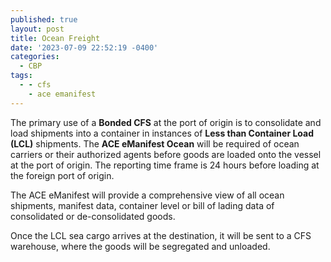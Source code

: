 ```yaml
---
published: true
layout: post
title: Ocean Freight
date: '2023-07-09 22:52:19 -0400'
categories:
  - CBP
tags:
  - - cfs
    - ace emanifest
---
```

The primary use of a **Bonded CFS** at the port of origin is to consolidate and load shipments into a container in instances of **Less than Container Load (LCL)** shipments. The **ACE eManifest Ocean** will be required of ocean carriers or their authorized agents before goods are loaded onto the vessel at the port of origin. The reporting time frame is 24 hours before loading at the foreign port of origin.

The ACE eManifest will provide a comprehensive view of all ocean shipments, manifest data, container level or bill of lading data of consolidated or de-consolidated goods.

Once the LCL sea cargo arrives at the destination, it will be sent to a CFS warehouse, where the goods will be segregated and unloaded.
